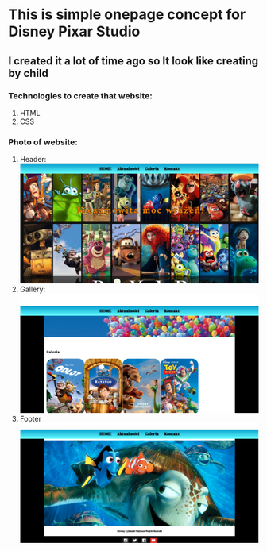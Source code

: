 # This is simple onepage concept for Disney Pixar Studio 
## I created it a lot of time ago so It look like creating by child
### Technologies to create that website: 
1. HTML
2. CSS
### Photo of website: 
1. Header:
  ![header](/concept_photo/photo_1.png)
2. Gallery:
   ![gallery](/concept_photo/photo_2.png)
3. Footer
   ![footer](/concept_photo/photo_4.png)
